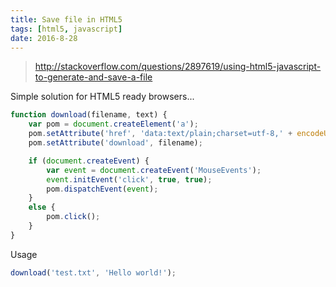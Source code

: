 ```yaml
---
title: Save file in HTML5
tags: [html5, javascript]
date: 2016-8-28
---
```


> http://stackoverflow.com/questions/2897619/using-html5-javascript-to-generate-and-save-a-file

Simple solution for HTML5 ready browsers...

```javascript
function download(filename, text) {
    var pom = document.createElement('a');
    pom.setAttribute('href', 'data:text/plain;charset=utf-8,' + encodeURIComponent(text));
    pom.setAttribute('download', filename);

    if (document.createEvent) {
        var event = document.createEvent('MouseEvents');
        event.initEvent('click', true, true);
        pom.dispatchEvent(event);
    }
    else {
        pom.click();
    }
}
```

Usage

```javascript
download('test.txt', 'Hello world!');
```

